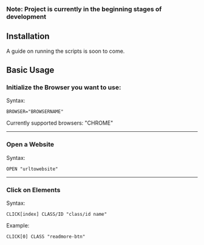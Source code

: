 ### Note: Project is currently in the beginning stages of development 


## Installation
A guide on running the scripts is soon to come.

## Basic Usage



### Initialize the Browser you want to use:

Syntax:
```
BROWSER="BROWSERNAME"
```

Currently supported browsers: "CHROME"

---

### Open a Website

Syntax:
```
OPEN "urltowebsite"
```

---

### Click on Elements

Syntax:
```
CLICK[index] CLASS/ID "class/id name"
```

Example:
```
CLICK[0] CLASS "readmore-btn"
```
